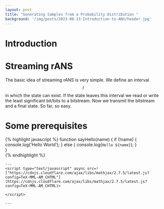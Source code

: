 ```yaml
---
layout: post
title: "Generating Samples from a Probability Distribution "
background: '/img/posts/2023-08-13-Introduction-to-ANS/header.jpg'
---
```

# Introduction


# Streaming rANS
The basic idea of streaming rANS is very simple. We define an interval $$I$$ in which the state can exist. If the state leaves this interval we read or write the least significant bit/bits to a bitstream. Now we transmit the bitstream and a final state. So far, so easy.   

#  Some prerequisites


{% highlight javascript %}
function sayHello(name) {
  if (!name) {
    console.log('Hello World');
  } else {
    console.log(`Hello ${name}`);
  }  
}  
{% endhighlight %}

`---`  
`<script type="text/javascript" async src=!["https://cdnjs.cloudflare.com/ajax/libs/mathjax/2.7.5/latest.js?config=TeX-MML-AM_CHTML"](https://cdnjs.cloudflare.com/ajax/libs/mathjax/2.7.5/latest.js?config=TeX-MML-AM_CHTML)>`

`</script>`

`---` 